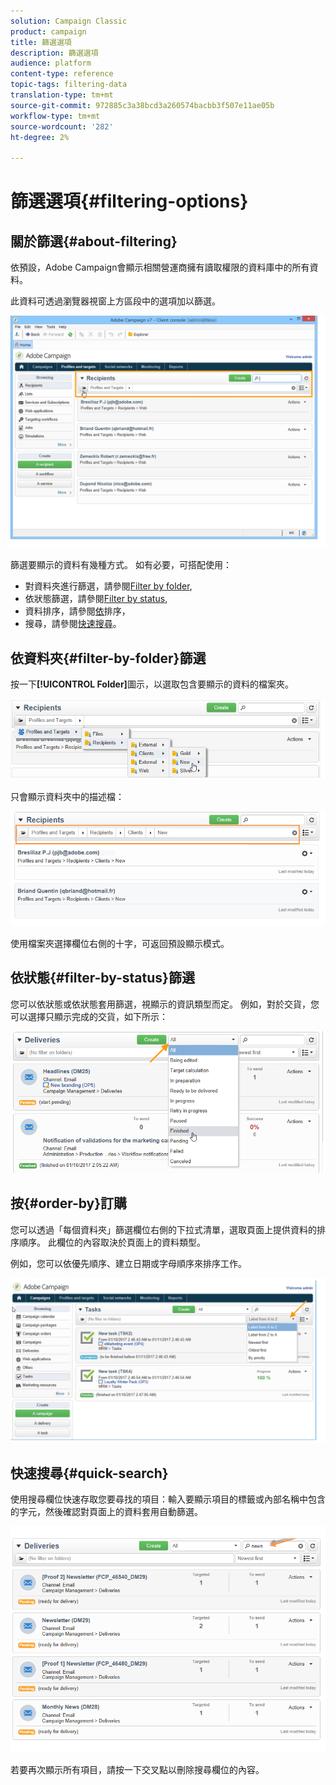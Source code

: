 ```yaml
---
solution: Campaign Classic
product: campaign
title: 篩選選項
description: 篩選選項
audience: platform
content-type: reference
topic-tags: filtering-data
translation-type: tm+mt
source-git-commit: 972885c3a38bcd3a260574bacbb3f507e11ae05b
workflow-type: tm+mt
source-wordcount: '282'
ht-degree: 2%

---
```



# 篩選選項{#filtering-options}

## 關於篩選{#about-filtering}

依預設，Adobe Campaign會顯示相關營運商擁有讀取權限的資料庫中的所有資料。

此資料可透過瀏覽器視窗上方區段中的選項加以篩選。

![](assets/filter_web_zone.png)

篩選要顯示的資料有幾種方式。 如有必要，可搭配使用：

* 對資料夾進行篩選，請參閱[Filter by folder](#filter-by-folder),
* 依狀態篩選，請參閱[Filter by status](#filter-by-status),
* 資料排序，請參閱[依](#order-by)排序，
* 搜尋，請參閱[快速搜尋](#quick-search)。

## 依資料夾{#filter-by-folder}篩選

按一下&#x200B;**[!UICONTROL Folder]**&#x200B;圖示，以選取包含要顯示的資料的檔案夾。

![](assets/filter_web_select_folder.png)

只會顯示資料夾中的描述檔：

![](assets/filter_web_folder_display.png)

使用檔案夾選擇欄位右側的十字，可返回預設顯示模式。

## 依狀態{#filter-by-status}篩選

您可以依狀態或依狀態套用篩選，視顯示的資訊類型而定。 例如，對於交貨，您可以選擇只顯示完成的交貨，如下所示：

![](assets/d_ncs_user_interface_filter_delivery.png)

## 按{#order-by}訂購

您可以透過「每個資料夾」篩選欄位右側的下拉式清單，選取頁面上提供資料的排序順序。 此欄位的內容取決於頁面上的資料類型。

例如，您可以依優先順序、建立日期或字母順序來排序工作。

![](assets/order_data_sample.png)

## 快速搜尋{#quick-search}

使用搜尋欄位快速存取您要尋找的項目：輸入要顯示項目的標籤或內部名稱中包含的字元，然後確認對頁面上的資料套用自動篩選。

![](assets/d_ncs_user_interface_filter_search.png)

若要再次顯示所有項目，請按一下交叉點以刪除搜尋欄位的內容。

